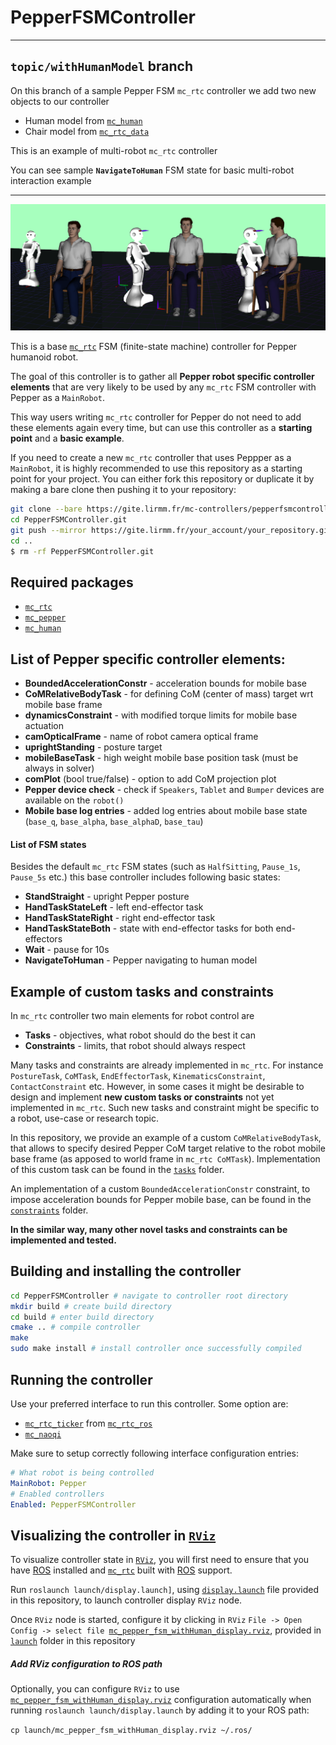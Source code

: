 # PepperFSMController

---

## `topic/withHumanModel` branch

On this branch of a sample Pepper FSM `mc_rtc` controller we add two new objects to our controller

* Human model from [`mc_human`](https://gite.lirmm.fr/multi-contact/mc_human)
* Chair model from [`mc_rtc_data`](https://github.com/jrl-umi3218/mc_rtc_data)

This is an example of multi-robot `mc_rtc` controller

You can see sample **`NavigateToHuman`** FSM state for basic multi-robot interaction example

---

![PepperFSMController](doc/pepperfsmcontroller.png "PepperFSMController")

This is a base [`mc_rtc`](https://github.com/jrl-umi3218/mc_rtc) FSM (finite-state machine) controller for Pepper humanoid robot.

The goal of this controller is to gather all **Pepper robot specific controller elements** that are very likely to be used by any `mc_rtc` FSM controller with Pepper as a `MainRobot`.

This way users writing `mc_rtc` controller for Pepper do not need to add these elements again every time, but can use this controller as a **starting point** and a **basic example**.

If you need to create a new `mc_rtc` controller that uses Peppper as a `MainRobot`, it is highly recommended to use this repository as a starting point for your project. You can either fork this repository or duplicate it by making a bare clone then pushing it to your repository:

```bash
git clone --bare https://gite.lirmm.fr/mc-controllers/pepperfsmcontroller PepperFSMController
cd PepperFSMController.git
git push --mirror https://gite.lirmm.fr/your_account/your_repository.git
cd ..
$ rm -rf PepperFSMController.git
```

## Required packages

* [`mc_rtc`](https://jrl-umi3218.github.io/mc_rtc/tutorials/introduction/installation-guide.html)
* [`mc_pepper`](https://gite.lirmm.fr/multi-contact/mc_pepper)
* [`mc_human`](https://gite.lirmm.fr/multi-contact/mc_human)


## List of Pepper specific controller elements:

* **BoundedAccelerationConstr** - acceleration bounds for mobile base
* **CoMRelativeBodyTask** - for defining CoM (center of mass) target wrt mobile base frame
* **dynamicsConstraint** - with modified torque limits for mobile base actuation
* **camOpticalFrame** - name of robot camera optical frame
* **uprightStanding** - posture target
* **mobileBaseTask** - high weight mobile base position task (must be always in solver)
* **comPlot** (bool true/false) - option to add CoM projection plot
* **Pepper device check** - check if `Speakers`, `Tablet` and `Bumper` devices are available on the `robot()`
* **Mobile base log entries** - added log entries about mobile base state (`base_q`, `base_alpha`, `base_alphaD`, `base_tau`)

#### List of FSM states

Besides the default `mc_rtc` FSM states (such as `HalfSitting`, `Pause_1s`, `Pause_5s` etc.) this base controller includes following basic states:

* **StandStraight** - upright Pepper posture
* **HandTaskStateLeft** - left end-effector task
* **HandTaskStateRight** - right end-effector task
* **HandTaskStateBoth** - state with end-effector tasks for both end-effectors
* **Wait** - pause for 10s
* **NavigateToHuman** - Pepper navigating to human model

## Example of custom tasks and constraints

In `mc_rtc` controller two main elements for robot control are
* **Tasks** - objectives, what robot should do the best it can
* **Constraints** - limits, that robot should always respect

Many tasks and constraints are already implemented in `mc_rtc`. For instance `PostureTask`, `CoMTask`, `EndEffectorTask`, `KinematicsConstraint`, ` ContactConstraint` etc. However, in some cases it might be desirable to design and implement **new custom tasks or constraints** not yet implemented in `mc_rtc`. Such new tasks and constraint might be specific to a robot, use-case or research topic.

In this repository, we provide an example of a custom `CoMRelativeBodyTask`, that allows to specify desired Pepper CoM target relative to the robot mobile base frame (as apposed to world frame in `mc_rtc CoMTask`). Implementation of this custom task can be found in the [`tasks`](tasks) folder.

An implementation of a custom `BoundedAccelerationConstr` constraint, to impose acceleration bounds for Pepper mobile base, can be found in the [`constraints`](constraints) folder.

**In the similar way, many other novel tasks and constraints can be implemented and tested.**

## Building and installing the controller

```bash
cd PepperFSMController # navigate to controller root directory
mkdir build # create build directory
cd build # enter build directory
cmake .. # compile controller
make
sudo make install # install controller once successfully compiled
```

## Running the controller

Use your preferred interface to run this controller. Some option are:

* [`mc_rtc_ticker`](https://github.com/jrl-umi3218/mc_rtc_ros/tree/master/mc_rtc_ticker) from [`mc_rtc_ros`](https://github.com/jrl-umi3218/mc_rtc_ros)
* [`mc_naoqi`](https://gite.lirmm.fr/multi-contact/mc_naoqi)

Make sure to setup correctly following interface configuration entries:

```yaml
# What robot is being controlled
MainRobot: Pepper
# Enabled controllers
Enabled: PepperFSMController
```
## Visualizing the controller in [`RViz`](https://wiki.ros.org/rviz)

To visualize controller state in [`RViz`](https://wiki.ros.org/rviz), you will first need to ensure that you have [ROS](https://www.ros.org/) installed and [`mc_rtc`](https://github.com/jrl-umi3218/mc_rtc) built with [ROS](https://www.ros.org/) support.

Run `roslaunch launch/display.launch]`, using [`display.launch`](launch/display.launch) file provided in this repository, to launch controller display `RViz` node.

Once `RViz` node is started, configure it by clicking in `RViz` `File -> Open Config -> select file `[`mc_pepper_fsm_withHuman_display.rviz`](launch/mc_pepper_fsm_withHuman_display.rviz), provided in [`launch`](launch) folder in this repository

##### Add RViz configuration to ROS path

Optionally, you can configure `RViz` to use [`mc_pepper_fsm_withHuman_display.rviz`](launch/mc_pepper_fsm_withHuman_display.rviz) configuration automatically when running `roslaunch launch/display.launch` by adding it to your ROS path:

```cp launch/mc_pepper_fsm_withHuman_display.rviz ~/.ros/```
